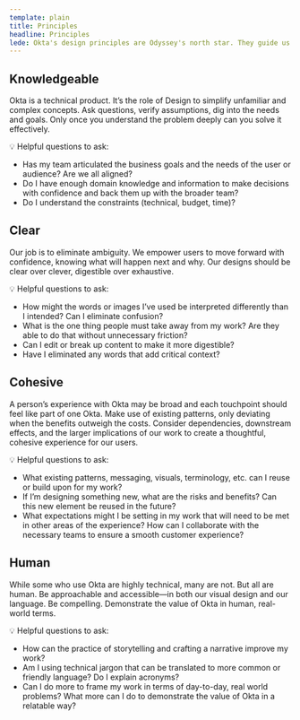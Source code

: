 ```yaml
---
template: plain
title: Principles
headline: Principles
lede: Okta's design principles are Odyssey's north star. They guide us in making critical decisions as a team.
---
```


<Description>

## Knowledgeable

Okta is a technical product. It’s the role of Design to simplify unfamiliar and complex concepts. Ask questions, verify assumptions, dig into the needs and goals. Only once you understand the problem deeply can you solve it effectively.

💡 Helpful questions to ask:

- Has my team articulated the business goals and the needs of the user or audience? Are we all aligned?
- Do I have enough domain knowledge and information to make decisions with confidence and back them up with the broader team?
- Do I understand the constraints (technical, budget, time)?


</Description>

<Description>

## Clear

Our job is to eliminate ambiguity. We empower users to move forward with confidence, knowing what will happen next and why. Our designs should be clear over clever, digestible over exhaustive.

💡 Helpful questions to ask:

- How might the words or images I’ve used be interpreted differently than I intended? Can I eliminate confusion?
- What is the one thing people must take away from my work? Are they able to do that without unnecessary friction?
- Can I edit or break up content to make it more digestible?
- Have I eliminated any words that add critical context?

</Description>

<Description>

## Cohesive

A person’s experience with Okta may be broad and each touchpoint should feel like part of one Okta. Make use of existing patterns, only deviating when the benefits outweigh the costs. Consider dependencies, downstream effects, and the larger implications of our work to create a thoughtful, cohesive experience for our users.

💡 Helpful questions to ask:

- What existing patterns, messaging, visuals, terminology, etc. can I reuse or build upon for my work?
- If I’m designing something new, what are the risks and benefits? Can this new element be reused in the future?
- What expectations might I be setting in my work that will need to be met in other areas of the experience? How can I collaborate with the necessary teams to ensure a smooth customer experience?

</Description>

<Description>

## Human

While some who use Okta are highly technical, many are not. But all are human. Be approachable and accessible—in both our visual design and our language. Be compelling. Demonstrate the value of Okta in human, real-world terms.

💡 Helpful questions to ask:

- How can the practice of storytelling and crafting a narrative improve my work?
- Am I using technical jargon that can be translated to more common or friendly language? Do I explain acronyms?
- Can I do more to frame my work in terms of day-to-day, real world problems? What more can I do to demonstrate the value of Okta in a relatable way?

</Description>
